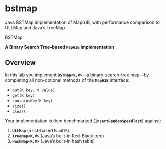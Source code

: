 # bstmap
Java BSTMap implementation of Map61B, with performance comparison to ULLMap and Java’s TreeMap


BSTMap

**A Binary Search Tree–based `Map61B` implementation**  

## Overview

In this lab you implement **`BSTMap<K,V>`**—a binary-search-tree map—by completing all non-optional methods of the **`Map61B`** interface:

- `put(K key, V value)`
- `get(K key)`
- `containsKey(K key)`
- `size()`
- `clear()`

Your implementation is then benchmarked (**`InsertRandomSpeedTest`**) against:

1. **`ULLMap`** (a list-based `Map61B`)  
2. **`TreeMap<K,V>`** (Java’s built-in Red-Black tree)  
3. **`HashMap<K,V>`** (Java’s built-in hash table)


